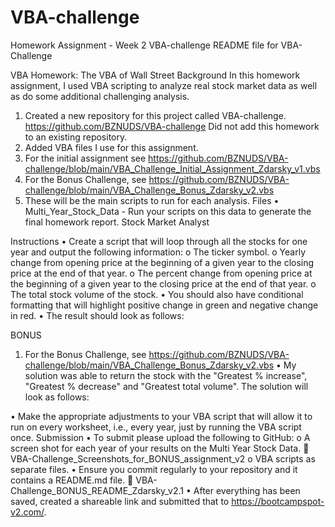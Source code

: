 # VBA-challenge
Homework Assignment - Week 2 VBA-challenge
README file for VBA-Challenge

VBA Homework: The VBA of Wall Street
Background
In this homework assignment, I used VBA scripting to analyze real stock market data as well as do some additional challenging analysis. 

1.	Created a new repository for this project called VBA-challenge. https://github.com/BZNUDS/VBA-challenge
 Did not add this homework to an existing repository.
2.	Added VBA files I use for this assignment. 
1.	For the initial assignment see https://github.com/BZNUDS/VBA-challenge/blob/main/VBA_Challenge_Initial_Assignment_Zdarsky_v1.vbs
2.	For the Bonus Challenge, see https://github.com/BZNUDS/VBA-challenge/blob/main/VBA_Challenge_Bonus_Zdarsky_v2.vbs
3.	 These will be the main scripts to run for each analysis.
Files
•	Multi_Year_Stock_Data - Run your scripts on this data to generate the final homework report.
Stock Market Analyst
 
Instructions
•	Create a script that will loop through all the stocks for one year and output the following information:
o	The ticker symbol.
o	Yearly change from opening price at the beginning of a given year to the closing price at the end of that year.
o	The percent change from opening price at the beginning of a given year to the closing price at the end of that year.
o	The total stock volume of the stock.
•	You should also have conditional formatting that will highlight positive change in green and negative change in red.
•	The result should look as follows:
 
BONUS
1.	For the Bonus Challenge, see https://github.com/BZNUDS/VBA-challenge/blob/main/VBA_Challenge_Bonus_Zdarsky_v2.vbs
•	My solution was able to return the stock with the "Greatest % increase", "Greatest % decrease" and "Greatest total volume". The solution will look as follows:
 
•	Make the appropriate adjustments to your VBA script that will allow it to run on every worksheet, i.e., every year, just by running the VBA script once.
Submission
•	To submit please upload the following to GitHub:
o	A screen shot for each year of your results on the Multi Year Stock Data.
	VBA-Challenge_Screenshots_for_BONUS_assignment_v2
o	VBA scripts as separate files.
•	Ensure you commit regularly to your repository and it contains a README.md file.
	VBA-Challenge_BONUS_README_Zdarsky_v2.1
•	After everything has been saved, created a shareable link and submitted that to https://bootcampspot-v2.com/.

